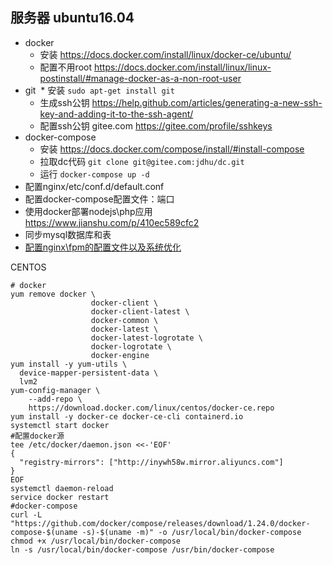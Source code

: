 ## 服务器 ubuntu16.04
* docker 
  * 安装 https://docs.docker.com/install/linux/docker-ce/ubuntu/
  * 配置不用root https://docs.docker.com/install/linux/linux-postinstall/#manage-docker-as-a-non-root-user
* git 
  * 安装 `sudo apt-get install git`
  * 生成ssh公钥 https://help.github.com/articles/generating-a-new-ssh-key-and-adding-it-to-the-ssh-agent/
  * 配置ssh公钥 gitee.com https://gitee.com/profile/sshkeys
* docker-compose 
  * 安装 https://docs.docker.com/compose/install/#install-compose
  * 拉取dc代码 `git clone git@gitee.com:jdhu/dc.git`
  * 运行 `docker-compose up -d`
* 配置nginx/etc/conf.d/default.conf
* 配置docker-compose配置文件：端口
* 使用docker部署nodejs\php应用 https://www.jianshu.com/p/410ec589cfc2
* 同步mysql数据库和表
* [配置nginx\fpm的配置文件以及系统优化](https://github.com/Tinywan/lua-nginx-redis/blob/master/Nginx/nginx-parameter-config.md)


CENTOS
```
# docker
yum remove docker \
                  docker-client \
                  docker-client-latest \
                  docker-common \
                  docker-latest \
                  docker-latest-logrotate \
                  docker-logrotate \
                  docker-engine
yum install -y yum-utils \
  device-mapper-persistent-data \
  lvm2
yum-config-manager \
    --add-repo \
    https://download.docker.com/linux/centos/docker-ce.repo
yum install -y docker-ce docker-ce-cli containerd.io
systemctl start docker
#配置docker源
tee /etc/docker/daemon.json <<-'EOF'
{
  "registry-mirrors": ["http://inywh58w.mirror.aliyuncs.com"]
}
EOF
systemctl daemon-reload
service docker restart
#docker-compose
curl -L "https://github.com/docker/compose/releases/download/1.24.0/docker-compose-$(uname -s)-$(uname -m)" -o /usr/local/bin/docker-compose
chmod +x /usr/local/bin/docker-compose
ln -s /usr/local/bin/docker-compose /usr/bin/docker-compose
```
